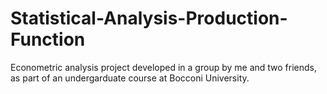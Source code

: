 # Statistical-Analysis-Production-Function
Econometric analysis project developed in a group by me and two friends, as part of an undergarduate course at Bocconi University.
